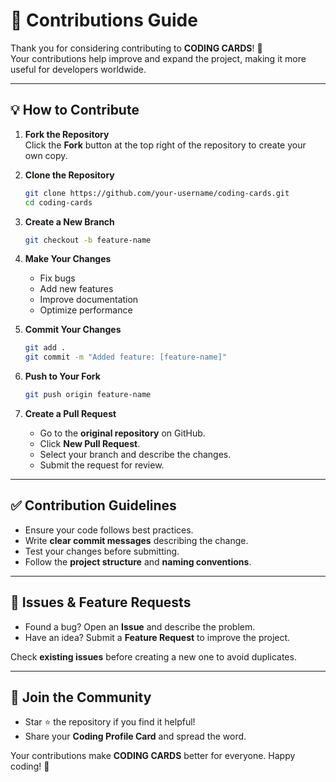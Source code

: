 # 🎯 Contributions Guide  

Thank you for considering contributing to **CODING CARDS**! 🚀  
Your contributions help improve and expand the project, making it more useful for developers worldwide.  

---

## 💡 How to Contribute  

1. **Fork the Repository**  
   Click the **Fork** button at the top right of the repository to create your own copy.

2. **Clone the Repository**  
   ```sh
   git clone https://github.com/your-username/coding-cards.git
   cd coding-cards
   ```

3. **Create a New Branch**  
   ```sh
   git checkout -b feature-name
   ```

4. **Make Your Changes**  
   - Fix bugs  
   - Add new features  
   - Improve documentation  
   - Optimize performance  

5. **Commit Your Changes**  
   ```sh
   git add .
   git commit -m "Added feature: [feature-name]"
   ```

6. **Push to Your Fork**  
   ```sh
   git push origin feature-name
   ```

7. **Create a Pull Request**  
   - Go to the **original repository** on GitHub.  
   - Click **New Pull Request**.  
   - Select your branch and describe the changes.  
   - Submit the request for review.  

---

## ✅ Contribution Guidelines  

- Ensure your code follows best practices.  
- Write **clear commit messages** describing the change.  
- Test your changes before submitting.  
- Follow the **project structure** and **naming conventions**.  

---

## 📌 Issues & Feature Requests  

- Found a bug? Open an **Issue** and describe the problem.  
- Have an idea? Submit a **Feature Request** to improve the project.  

Check **existing issues** before creating a new one to avoid duplicates.  

---

## 🎉 Join the Community  

- Star ⭐ the repository if you find it helpful!  
- Share your **Coding Profile Card** and spread the word.  

Your contributions make **CODING CARDS** better for everyone. Happy coding! 🚀  
